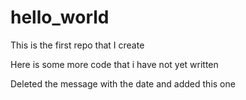 # hello_world
This is the first repo that I create

Here is some more code that i have not yet written

Deleted the message with the date and added this one